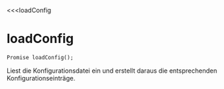 <<<loadConfig
# loadConfig

```fnpreview
Promise loadConfig();
```
Liest die Konfigurationsdatei ein und erstellt daraus die entsprechenden Konfigurationseinträge.

